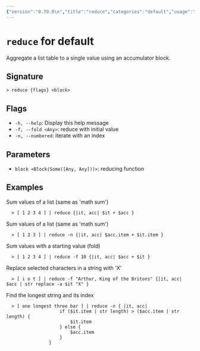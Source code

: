 ```yaml
---
{"version":"0.70.0\n","title":"reduce","categories":"default","usage":"Aggregate a list table to a single value using an accumulator block.\n"}
---
```

<!-- THIS FILE IS GENERATED BY update_book_commands.cjs USING NUSHELL'S HELP COMMANDS.
REFRAIN FROM EDITING IT MANUALLY.-->
# <code>reduce</code> for default

<div class='command-title'>Aggregate a list table to a single value using an accumulator block.</div>

## Signature

```> reduce {flags} <block>```

## Flags

 * ```-h, --help```: Display this help message
 * ```-f, --fold <Any>```: reduce with initial value
 * ```-n, --numbered```: iterate with an index
## Parameters

 * ```block <Block(Some([Any, Any]))>```: reducing function
## Examples

  Sum values of a list (same as 'math sum')
```shell
  > [ 1 2 3 4 ] | reduce {|it, acc| $it + $acc }
```
  Sum values of a list (same as 'math sum')
```shell
  > [ 1 2 3 ] | reduce -n {|it, acc| $acc.item + $it.item }
```
  Sum values with a starting value (fold)
```shell
  > [ 1 2 3 4 ] | reduce -f 10 {|it, acc| $acc + $it }
```
  Replace selected characters in a string with 'X'
```shell
  > [ i o t ] | reduce -f "Arthur, King of the Britons" {|it, acc| $acc | str replace -a $it "X" }
```
  Find the longest string and its index
```shell
  > [ one longest three bar ] | reduce -n { |it, acc|
                    if ($it.item | str length) > ($acc.item | str length) {
                        $it.item
                    } else {
                        $acc.item
                    }
                }
```


